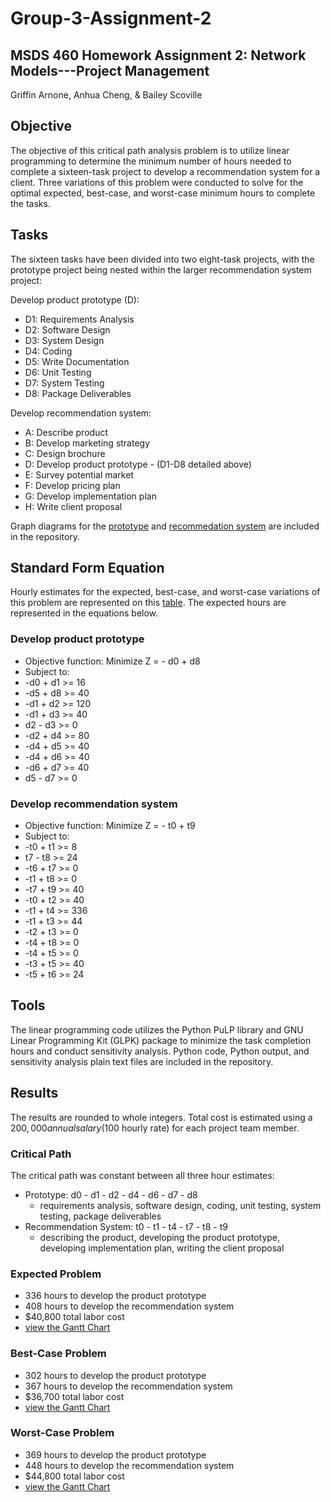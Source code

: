 # Group-3-Assignment-2
## MSDS 460 Homework Assignment 2: Network Models---Project Management
Griffin Arnone, Anhua Cheng, & Bailey Scoville
## Objective
The objective of this critical path analysis problem is to utilize linear programming to determine the minimum number of hours needed to complete a sixteen-task project to develop a recommendation system for a client. Three variations of this problem were conducted to solve for the optimal expected, best-case, and worst-case minimum hours to complete the tasks.
## Tasks
The sixteen tasks have been divided into two eight-task projects, with the prototype project being nested within the larger recommendation system project:

Develop product prototype (D):
- D1: Requirements Analysis
- D2: Software Design
- D3: System Design
- D4: Coding
- D5: Write Documentation
- D6: Unit Testing
- D7: System Testing
- D8: Package Deliverables

Develop recommendation system:
- A: Describe product
- B: Develop marketing strategy
- C: Design brochure
- D: Develop product prototype - (D1-D8 detailed above)
- E: Survey potential market
- F: Develop pricing plan
- G: Develop implementation plan
- H: Write client proposal

Graph diagrams for the [prototype](https://github.com/bscov/Group-3-Assignment-2/blob/main/Graph_Diagram_Product_Prototype_Dev.png) and [recommedation system](https://github.com/bscov/Group-3-Assignment-2/blob/main/Graph_Diagram_Recommendation_System_Dev.png) are included in the repository.

## Standard Form Equation
Hourly estimates for the expected, best-case, and worst-case variations of this problem are represented on this [table](https://github.com/bscov/Group-3-Assignment-2/blob/main/Table_Tasks_Hours_Costs_Assignments.png). The expected hours are represented in the equations below.
### Develop product prototype
- Objective function: Minimize Z = - d0 + d8
- Subject to:
- -d0 + d1 >= 16
- -d5 + d8 >= 40
- -d1 + d2 >= 120
- -d1 + d3 >= 40
- d2 - d3 >= 0
- -d2 + d4 >= 80
- -d4 + d5 >= 40
- -d4 + d6 >= 40
- -d6 + d7 >= 40
- d5 - d7 >= 0

### Develop recommendation system
- Objective function: Minimize Z = - t0 + t9
- Subject to: 
- -t0 + t1 >= 8
- t7 - t8 >= 24
- -t6 + t7 >= 0
- -t1 + t8 >= 0
- -t7 + t9 >= 40
- -t0 + t2 >= 40
- -t1 + t4 >= 336
- -t1 + t3 >= 44
- -t2 + t3 >= 0
- -t4 + t8 >= 0
- -t4 + t5 >= 0
- -t3 + t5 >= 40
- -t5 + t6 >= 24

## Tools
The linear programming code utilizes the Python PuLP library and GNU Linear Programming Kit (GLPK) package to minimize the task completion hours and conduct sensitivity analysis. Python code, Python output, and sensitivity analysis plain text files are included in the repository.

## Results
The results are rounded to whole integers. Total cost is estimated using a $200,000 annual salary ($100 hourly rate) for each project team member.
### Critical Path
The critical path was constant between all three hour estimates:
- Prototype: d0 - d1 - d2 - d4 - d6 - d7 - d8
  - requirements analysis, software design, coding, unit testing, system testing, package deliverables
- Recommendation System: t0 - t1 - t4 - t7 - t8 - t9
  - describing the product, developing the product prototype, developing implementation plan, writing the client proposal
### Expected Problem
- 336 hours to develop the product prototype
- 408 hours to develop the recommendation system
- $40,800 total labor cost
- [view the Gantt Chart](https://github.com/bscov/Group-3-Assignment-2/blob/main/Gantt_Timeline_Expected_Hours.png)
### Best-Case Problem
- 302 hours to develop the product prototype
- 367 hours to develop the recommendation system
- $36,700 total labor cost
- [view the Gantt Chart](https://github.com/bscov/Group-3-Assignment-2/blob/main/Gantt_Timeline_BestCase_Hours.png)
### Worst-Case Problem
- 369 hours to develop the product prototype
- 448 hours to develop the recommendation system
- $44,800 total labor cost
- [view the Gantt Chart](https://github.com/bscov/Group-3-Assignment-2/blob/main/Gantt_Timeline_WorstCase_Hours.png)
